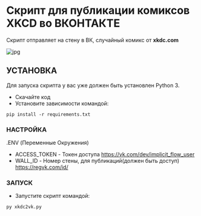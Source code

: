 # Скрипт для публикации комиксов XKCD во ВКОНТАКТЕ
Скрипт отправляет на стену в ВК, случайный комикс от **xkdc.com**

![jpg](https://telegra.ph/file/2dfaa36a1b91b1f1eedb9.jpg)

## УСТАНОВКА

Для запуска скрипта у вас уже должен быть установлен Python 3.

- Скачайте код
- Установите зависимости командой:
```
pip install -r requirements.txt
```

### НАСТРОЙКА 
.ENV (Переменные Окружения)
 - ACCESS_TOKEN - Токен доступа https://vk.com/dev/implicit_flow_user
 - WALL_ID - Номер стены, для публикаций(должен быть доступ) https://regvk.com/id/

### ЗАПУСК

- Запустите скрипт командой: 
```
py xkdc2vk.py
```
